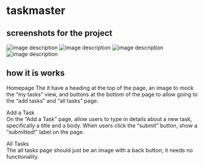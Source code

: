# taskmaster
## screenshots for the project
![image description](screenshots/image.png)
![image description](screenshots/image2.png)
![image description](screenshots/image3.png)
![image description](screenshots/image4.png)
## how it is works
Homepage
The it  have a heading at the top of the page, an image to mock the “my tasks” view, and buttons at the bottom of the page to allow going to the “add tasks” and “all tasks” page.<br />

Add a Task<br />
On the “Add a Task” page, allow users to type in details about a new task, specifically a title and a body. When users click the “submit” button, show a “submitted!” label on the page.<br />

All Tasks<br />
The all tasks page should just be an image with a back button; it needs no functionality.<br />


